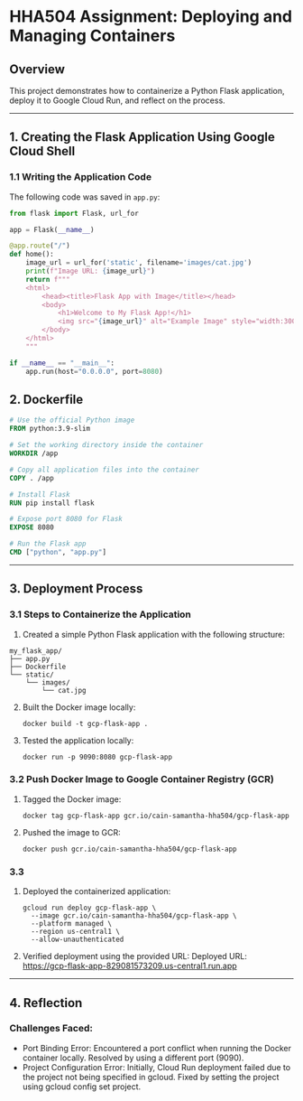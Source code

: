 # HHA504 Assignment: Deploying and Managing Containers

## Overview
This project demonstrates how to containerize a Python Flask application, deploy it to Google Cloud Run, and reflect on the process.

---

## 1. Creating the Flask Application Using Google Cloud Shell

### 1.1 Writing the Application Code
 The following code was saved in `app.py`:

```python
from flask import Flask, url_for

app = Flask(__name__)

@app.route("/")
def home():
    image_url = url_for('static', filename='images/cat.jpg')
    print(f"Image URL: {image_url}")
    return f"""
    <html>
        <head><title>Flask App with Image</title></head>
        <body>
            <h1>Welcome to My Flask App!</h1>
            <img src="{image_url}" alt="Example Image" style="width:300px;height:auto;">
        </body>
    </html>
    """

if __name__ == "__main__":
    app.run(host="0.0.0.0", port=8080)
```
 
## 2. Dockerfile

```dockerfile
# Use the official Python image
FROM python:3.9-slim

# Set the working directory inside the container
WORKDIR /app

# Copy all application files into the container
COPY . /app

# Install Flask
RUN pip install flask

# Expose port 8080 for Flask
EXPOSE 8080

# Run the Flask app
CMD ["python", "app.py"]
```
---

## 3. Deployment Process

### 3.1 Steps to Containerize the Application
 1. Created a simple Python Flask application with the following structure:

```my_flask_app
my_flask_app/
├── app.py
├── Dockerfile
└── static/
    └── images/
        └── cat.jpg
```
 2. Built the Docker image locally:
    ```
    docker build -t gcp-flask-app .
    ```
 3. Tested the application locally:
    ```
    docker run -p 9090:8080 gcp-flask-app
    ```
### 3.2 Push Docker Image to Google Container Registry (GCR)
 1. Tagged the Docker image:
    ```
    docker tag gcp-flask-app gcr.io/cain-samantha-hha504/gcp-flask-app
    ```
 2. Pushed the image to GCR:
    ```
    docker push gcr.io/cain-samantha-hha504/gcp-flask-app
    ```
### 3.3
 1. Deployed the containerized application:
    ```
    gcloud run deploy gcp-flask-app \
      --image gcr.io/cain-samantha-hha504/gcp-flask-app \
      --platform managed \
      --region us-central1 \
      --allow-unauthenticated
    ```
 2. Verified deployment using the provided URL:
     Deployed URL: https://gcp-flask-app-829081573209.us-central1.run.app
---

## 4. Reflection

### Challenges Faced:
 - Port Binding Error: Encountered a port conflict when running the Docker container locally. Resolved by using a different port (9090).
 - Project Configuration Error: Initially, Cloud Run deployment failed due to the project not being specified in gcloud. Fixed by setting the project using gcloud config set project.



